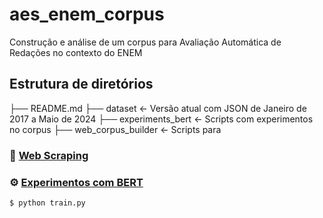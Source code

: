 # aes_enem_corpus

Construção e análise de um corpus para Avaliação Automática de Redações no contexto do ENEM

## Estrutura de diretórios

├── README.md 
├── dataset                 <- Versão atual com JSON de Janeiro de 2017 a Maio de 2024
├── experiments_bert        <- Scripts com experimentos no corpus
├── web_corpus_builder      <- Scripts para 

### :wrench: [Web Scraping](web_corpus_builder/)



### :gear: [Experimentos com BERT](experiments_bert/)

```bash
$ python train.py
```